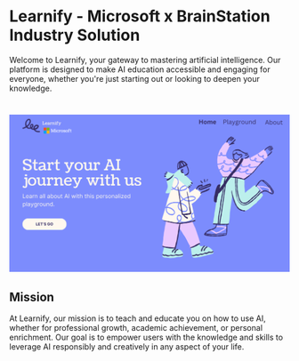 # Learnify - Microsoft x BrainStation Industry Solution 

Welcome to Learnify, your gateway to mastering artificial intelligence. Our platform is designed to make AI education accessible and engaging for everyone, whether you're just starting out or looking to deepen your knowledge.


#
![Learnify landing page](src/assets/images/Learnify.png)


## Mission
At Learnify, our mission is to teach and educate you on how to use AI, whether for professional growth, academic achievement, or personal enrichment. Our goal is to empower users with the knowledge and skills to leverage AI responsibly and creatively in any aspect of your life.
